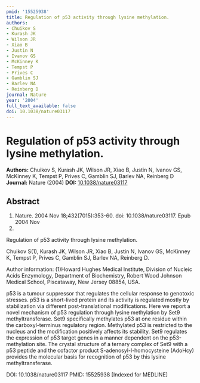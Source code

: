 ```yaml
---
pmid: '15525938'
title: Regulation of p53 activity through lysine methylation.
authors:
- Chuikov S
- Kurash JK
- Wilson JR
- Xiao B
- Justin N
- Ivanov GS
- McKinney K
- Tempst P
- Prives C
- Gamblin SJ
- Barlev NA
- Reinberg D
journal: Nature
year: '2004'
full_text_available: false
doi: 10.1038/nature03117
---
```


# Regulation of p53 activity through lysine methylation.
**Authors:** Chuikov S, Kurash JK, Wilson JR, Xiao B, Justin N, Ivanov GS, McKinney K, Tempst P, Prives C, Gamblin SJ, Barlev NA, Reinberg D
**Journal:** Nature (2004)
**DOI:** [10.1038/nature03117](https://doi.org/10.1038/nature03117)

## Abstract

1. Nature. 2004 Nov 18;432(7015):353-60. doi: 10.1038/nature03117. Epub 2004 Nov
3.

Regulation of p53 activity through lysine methylation.

Chuikov S(1), Kurash JK, Wilson JR, Xiao B, Justin N, Ivanov GS, McKinney K, 
Tempst P, Prives C, Gamblin SJ, Barlev NA, Reinberg D.

Author information:
(1)Howard Hughes Medical Institute, Division of Nucleic Acids Enzymology, 
Department of Biochemistry, Robert Wood Johnson Medical School, Piscataway, New 
Jersey 08854, USA.

p53 is a tumour suppressor that regulates the cellular response to genotoxic 
stresses. p53 is a short-lived protein and its activity is regulated mostly by 
stabilization via different post-translational modifications. Here we report a 
novel mechanism of p53 regulation through lysine methylation by Set9 
methyltransferase. Set9 specifically methylates p53 at one residue within the 
carboxyl-terminus regulatory region. Methylated p53 is restricted to the nucleus 
and the modification positively affects its stability. Set9 regulates the 
expression of p53 target genes in a manner dependent on the p53-methylation 
site. The crystal structure of a ternary complex of Set9 with a p53 peptide and 
the cofactor product S-adenosyl-l-homocysteine (AdoHcy) provides the molecular 
basis for recognition of p53 by this lysine methyltransferase.

DOI: 10.1038/nature03117
PMID: 15525938 [Indexed for MEDLINE]
